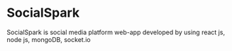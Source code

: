 # SocialSpark
SocialSpark is social media platform web-app developed by using react js, node js, mongoDB, socket.io
